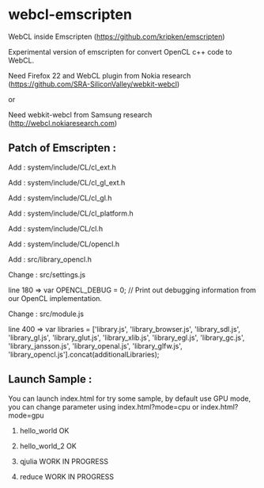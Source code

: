 webcl-emscripten
================

WebCL inside Emscripten (https://github.com/kripken/emscripten)

Experimental version of emscripten for convert OpenCL c++ code to WebCL.

Need Firefox 22 and WebCL plugin from Nokia research (https://github.com/SRA-SiliconValley/webkit-webcl)

or

Need webkit-webcl from Samsung research (http://webcl.nokiaresearch.com)

Patch of Emscripten :
---------------------

Add : system/include/CL/cl_ext.h

Add : system/include/CL/cl_gl_ext.h

Add : system/include/CL/cl_gl.h

Add : system/include/CL/cl_platform.h

Add : system/include/CL/cl.h

Add : system/include/CL/opencl.h

Add : src/library_opencl.h

Change : src/settings.js

line 180 => var OPENCL_DEBUG = 0; // Print out debugging information from our OpenCL implementation.

Change : src/module.js

line 400 => var libraries = ['library.js', 'library_browser.js', 'library_sdl.js', 'library_gl.js', 'library_glut.js', 'library_xlib.js', 'library_egl.js', 'library_gc.js', 'library_jansson.js', 'library_openal.js', 'library_glfw.js', 'library_opencl.js'].concat(additionalLibraries);


Launch Sample :
---------------

You can launch index.html for try some sample, by default use GPU mode, you can change parameter using index.html?mode=cpu or index.html?mode=gpu

1) hello_world OK

2) hello_world_2 OK

3) qjulia WORK IN PROGRESS 

4) reduce WORK IN PROGRESS

